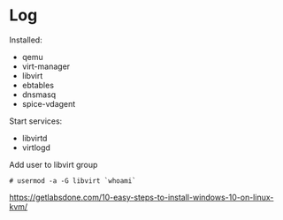 # Log

Installed:

- qemu
- virt-manager
- libvirt
- ebtables
- dnsmasq
- spice-vdagent

Start services:

- libvirtd
- virtlogd

Add user to libvirt group

    # usermod -a -G libvirt `whoami`

https://getlabsdone.com/10-easy-steps-to-install-windows-10-on-linux-kvm/
